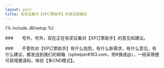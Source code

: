 ```yaml
---
layout: post
title: 有奖征集对【XP订票助手】的意见和建议
---
```


{% include JB/setup %}

###　　号外，号外，现在正在有奖征集对【XP订票助手】的意见和建议。


###　　不管你对【XP订票助手】有什么抱怨，有什么新需求，有什么意见，有什么建议，都发送到我们的邮箱（xphelper#163.com，把#换成@），一经采用便可获得邀请码，体验【多CND模式】。